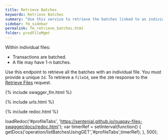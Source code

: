 ```yaml
---
title: Retrieve Batches
keywords: Retrieve Batches
summary: "Use this service to retrieve the batches linked to an individual file."
sidebar: fm_sidebar
permalink: fm_retrieve_batches.html
folder: prodFileMgmt
---
```

Within individual files:

* Transactions are batched.
* A file may have 1-n batches.

Use this endpoint to retrieve all the batches with an individual file. You must provide a unique `Id`.
To retrieve a `fileId`, see the `200` response to the [Retrieve Files](fm_retrieve_files.html) request.


{% include swagger_fm.html %}

{% include urls.html %}

<ul id="profileTabs" class="nav nav-tabs">


</ul>

{% include redoc.html %}

loadRedoc('#profileTabs', 'https://sentenial.github.io/nuapay-files-swagger/docs/redoc.html');
var timerRef = setInterval(function() { getDocs('operation/listBatchesUsingGET','#profileTabs',timerRef); }, 500);


</script>


<div id="mydiv"></div>
</div>
</div>
